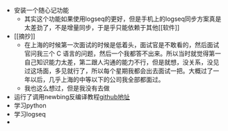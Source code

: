 - 安装一个随心记功能
	- 其实这个功能如果使用logseq的更好，但是手机上的logseq同步方案真是太差劲了，不是增量同步，于是乎只能依赖于其他[[软件]]
- [[摘抄]]
	- 在上海的时候第一次面试的时候是低着头，面试官是不敢看的，然后面试官问我三个 C 语言的问题，然后一个我都答不出来。所以当时就觉得第一自己知识能力太差，第二跟人沟通的能力不行，但是就想，没关系，没见过这场面，多见就行了，所以每个星期我都会出去面试一把。大概过了一年以后，几乎上海的中等以下的公司我全部都面过。
	- 我也这么想过，但是我没有去做
- 运行了调用newbing反编译教程[github地址](https://github.com/acheong08/EdgeGPT)
- 学习python
- 学习logseq
-